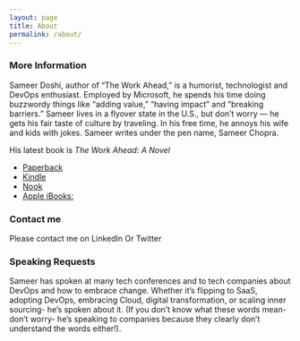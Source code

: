 ```yaml
---
layout: page
title: About
permalink: /about/
---
```



### More Information

Sameer Doshi, author of “The Work Ahead,” is a humorist, technologist and DevOps enthusiast. Employed by Microsoft, he spends his time doing buzzwordy things like “adding value,” “having impact” and “breaking barriers.” Sameer lives in a flyover state in the U.S., but don’t worry — he gets his fair taste of culture by traveling. In his free time, he annoys his wife and kids with jokes. Sameer writes under the pen name, Sameer Chopra. 


His latest book is *The Work Ahead: A Novel*
* [Paperback](https://www.amazon.com/Work-Ahead-Novel-Sameer-Chopra/dp/B0B1JNGXJJ/)
* [Kindle](https://www.amazon.com/Work-Ahead-Novel-Sameer-Chopra/dp/B0B1JNGXJJ/)
* [Nook](https://www.barnesandnoble.com/w/the-work-ahead-sameer-chopra/1141492320)
* [Apple iBooks:](https://books.apple.com/us/book/the-work-ahead/id6442835666)


### Contact me
Please contact me on LinkedIn 
Or Twitter

### Speaking Requests 
Sameer has spoken at many tech conferences and to tech companies about DevOps and how to embrace change. Whether it’s flipping to SaaS, adopting DevOps, embracing Cloud, digital transformation, or scaling inner sourcing- he’s spoken about it. (If you don’t know what these words mean- don’t worry- he’s speaking to companies because they clearly don’t understand the words either!).

